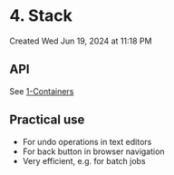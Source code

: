 # 4. Stack
Created Wed Jun 19, 2024 at 11:18 PM

## API
See [1-Containers](../STL/1-Containers.md#List)

## Practical use
 - For undo operations in text editors
 - For back button in browser navigation
 - Very efficient, e.g. for batch jobs